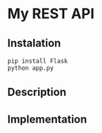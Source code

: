 # My REST API

## Instalation 

```
pip install Flask
python app.py
```

## Description


## Implementation

